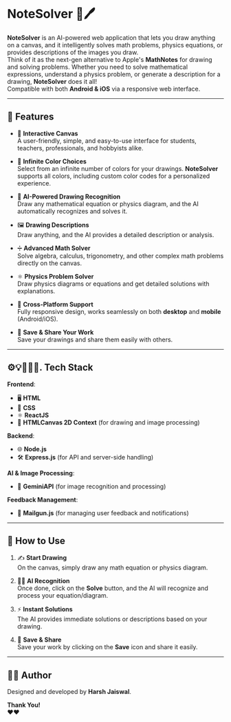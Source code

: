 


# **NoteSolver** 🧠🖊️

**NoteSolver** is an AI-powered web application that lets you draw anything on a canvas, and it intelligently solves math problems, physics equations, or provides descriptions of the images you draw.  
Think of it as the next-gen alternative to Apple's **MathNotes** for drawing and solving problems. Whether you need to solve mathematical expressions, understand a physics problem, or generate a description for a drawing, **NoteSolver** does it all!  
Compatible with both **Android & iOS** via a responsive web interface.

---

## 🌟 **Features**

- 🎨 **Interactive Canvas**  
  A user-friendly, simple, and easy-to-use interface for students, teachers, professionals, and hobbyists alike.

- 🌈 **Infinite Color Choices**  
  Select from an infinite number of colors for your drawings. **NoteSolver** supports all colors, including custom color codes for a personalized experience.

- 🤖 **AI-Powered Drawing Recognition**  
  Draw any mathematical equation or physics diagram, and the AI automatically recognizes and solves it.

- 🖼️ **Drawing Descriptions**  
  Draw anything, and the AI provides a detailed description or analysis.

- ➗ **Advanced Math Solver**  
  Solve algebra, calculus, trigonometry, and other complex math problems directly on the canvas.

- ⚛️ **Physics Problem Solver**  
  Draw physics diagrams or equations and get detailed solutions with explanations.

- 📱 **Cross-Platform Support**  
  Fully responsive design, works seamlessly on both **desktop** and **mobile** (Android/iOS).

- 💾 **Save & Share Your Work**  
  Save your drawings and share them easily with others.

---

## ⚙️💡👨🏻‍💻. **Tech Stack**

**Frontend**:  
- 🖥️ **HTML**  
- 🎨 **CSS**  
- ⚛️ **ReactJS**  
- 🎨 **HTMLCanvas 2D Context** (for drawing and image processing)

**Backend**:  
- 🌐 **Node.js**  
- 🛠️ **Express.js** (for API and server-side handling)

**AI & Image Processing**:  
- 🤖 **GeminiAPI** (for image recognition and processing)

**Feedback Management**:  
- 📧 **Mailgun.js** (for managing user feedback and notifications)

---

## 📱 **How to Use**

1. ✍️ **Start Drawing**  
   On the canvas, simply draw any math equation or physics diagram.

2. 🔎✨ **AI Recognition**  
   Once done, click on the **Solve** button, and the AI will recognize and process your equation/diagram.

3. ⚡ **Instant Solutions**  
   The AI provides immediate solutions or descriptions based on your drawing.

4. 💾 **Save & Share**  
   Save your work by clicking on the **Save** icon and share it easily.

---

## 👨‍💻 **Author**

Designed and developed by **Harsh Jaiswal**.

**Thank You!**  
❤️❤️  


